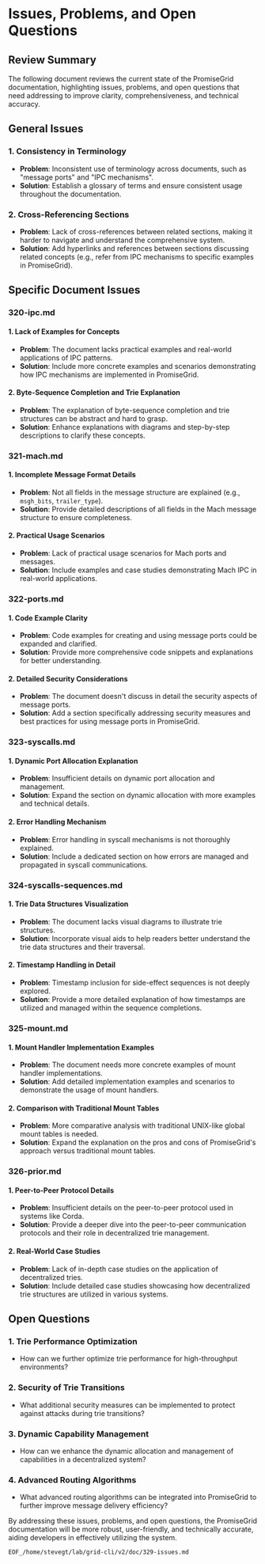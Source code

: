 # Issues, Problems, and Open Questions

## Review Summary

The following document reviews the current state of the PromiseGrid documentation, highlighting issues, problems, and open questions that need addressing to improve clarity, comprehensiveness, and technical accuracy.

## General Issues

### 1. Consistency in Terminology
- **Problem**: Inconsistent use of terminology across documents, such as "message ports" and "IPC mechanisms".
- **Solution**: Establish a glossary of terms and ensure consistent usage throughout the documentation.

### 2. Cross-Referencing Sections
- **Problem**: Lack of cross-references between related sections, making it harder to navigate and understand the comprehensive system.
- **Solution**: Add hyperlinks and references between sections discussing related concepts (e.g., refer from IPC mechanisms to specific examples in PromiseGrid).

## Specific Document Issues

### 320-ipc.md

#### 1. Lack of Examples for Concepts
- **Problem**: The document lacks practical examples and real-world applications of IPC patterns.
- **Solution**: Include more concrete examples and scenarios demonstrating how IPC mechanisms are implemented in PromiseGrid.

#### 2. Byte-Sequence Completion and Trie Explanation
- **Problem**: The explanation of byte-sequence completion and trie structures can be abstract and hard to grasp.
- **Solution**: Enhance explanations with diagrams and step-by-step descriptions to clarify these concepts.

### 321-mach.md

#### 1. Incomplete Message Format Details
- **Problem**: Not all fields in the message structure are explained (e.g., `msgh_bits`, `trailer_type`).
- **Solution**: Provide detailed descriptions of all fields in the Mach message structure to ensure completeness.

#### 2. Practical Usage Scenarios
- **Problem**: Lack of practical usage scenarios for Mach ports and messages.
- **Solution**: Include examples and case studies demonstrating Mach IPC in real-world applications.

### 322-ports.md

#### 1. Code Example Clarity
- **Problem**: Code examples for creating and using message ports could be expanded and clarified.
- **Solution**: Provide more comprehensive code snippets and explanations for better understanding.

#### 2. Detailed Security Considerations
- **Problem**: The document doesn't discuss in detail the security aspects of message ports.
- **Solution**: Add a section specifically addressing security measures and best practices for using message ports in PromiseGrid.

### 323-syscalls.md

#### 1. Dynamic Port Allocation Explanation
- **Problem**: Insufficient details on dynamic port allocation and management.
- **Solution**: Expand the section on dynamic allocation with more examples and technical details.

#### 2. Error Handling Mechanism
- **Problem**: Error handling in syscall mechanisms is not thoroughly explained.
- **Solution**: Include a dedicated section on how errors are managed and propagated in syscall communications.

### 324-syscalls-sequences.md

#### 1. Trie Data Structures Visualization
- **Problem**: The document lacks visual diagrams to illustrate trie structures.
- **Solution**: Incorporate visual aids to help readers better understand the trie data structures and their traversal.

#### 2. Timestamp Handling in Detail
- **Problem**: Timestamp inclusion for side-effect sequences is not deeply explored.
- **Solution**: Provide a more detailed explanation of how timestamps are utilized and managed within the sequence completions.

### 325-mount.md

#### 1. Mount Handler Implementation Examples
- **Problem**: The document needs more concrete examples of mount handler implementations.
- **Solution**: Add detailed implementation examples and scenarios to demonstrate the usage of mount handlers.

#### 2. Comparison with Traditional Mount Tables
- **Problem**: More comparative analysis with traditional UNIX-like global mount tables is needed.
- **Solution**: Expand the explanation on the pros and cons of PromiseGrid's approach versus traditional mount tables.

### 326-prior.md

#### 1. Peer-to-Peer Protocol Details
- **Problem**: Insufficient details on the peer-to-peer protocol used in systems like Corda.
- **Solution**: Provide a deeper dive into the peer-to-peer communication protocols and their role in decentralized trie management.

#### 2. Real-World Case Studies
- **Problem**: Lack of in-depth case studies on the application of decentralized tries.
- **Solution**: Include detailed case studies showcasing how decentralized trie structures are utilized in various systems.

## Open Questions

### 1. Trie Performance Optimization
- How can we further optimize trie performance for high-throughput environments?

### 2. Security of Trie Transitions
- What additional security measures can be implemented to protect against attacks during trie transitions?

### 3. Dynamic Capability Management
- How can we enhance the dynamic allocation and management of capabilities in a decentralized system?

### 4. Advanced Routing Algorithms
- What advanced routing algorithms can be integrated into PromiseGrid to further improve message delivery efficiency?

By addressing these issues, problems, and open questions, the PromiseGrid documentation will be more robust, user-friendly, and technically accurate, aiding developers in effectively utilizing the system.
```
EOF_/home/stevegt/lab/grid-cli/v2/doc/329-issues.md
